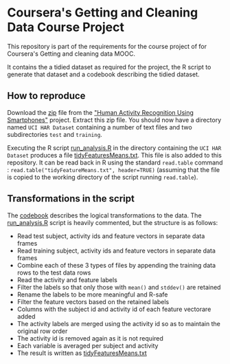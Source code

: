 # Coursera's Getting and Cleaning Data  Course Project

This repository is part of the requirements for the course project of for Coursera's Getting and cleaning data MOOC.

It contains the a tidied dataset as required for the project, the R script to generate that dataset and a codebook describing the tidied dataset.

## How to reproduce

Download the [zip](https://d396qusza40orc.cloudfront.net/getdata%2Fprojectfiles%2FUCI%20HAR%20Dataset.zip) file from the ["Human Activity Recognition Using Smartphones"](http://archive.ics.uci.edu/ml/datasets/Human+Activity+Recognition+Using+Smartphones) project. Extract this zip file. You should now have a directory named `UCI HAR Dataset` containing a number of text files and two subdirectories `test` and `training`.

Executing the R script [run_analysis.R](run_analysis.R) in the directory containing the `UCI HAR Dataset` produces a file [tidyFeaturesMeans.txt](tidyFeaturesMeans.txt). This file is also added to this repository. It can be read back in R using the standard `read.table` command : `read.table("tidyFeatureMeans.txt", header=TRUE)` (assuming that the file is copied to the working directory of the script running `read.table`).

## Transformations in the script

The [codebook](Codebook.md) describes the logical transformations to the data. The [run_analysis.R](run_analysis.R) script is heavily commented, but the structure is as follows:

* Read test subject, activity ids and feature vectors in separate data frames
* Read training subject, activity ids and feature vectors in separate data frames
* Combine each of these 3 types of files by appending the training data rows to the test data rows
* Read the activity and feature labels
* Filter the labels so that only those with `mean()` and `stddev()` are retained
* Rename the labels to be more meaningful and R-safe
* Filter the feature vectors based on the retained labels
* Columns with the subject id and activity id of each feature vectorare added
* The activity labels are merged using the activity id so as to maintain the original row order
* The activity id is removed again as it is not required
* Each variable is averaged per subject and activity
* The result is written as [tidyFeaturesMeans.txt](tidyFeaturesMeans.txt)
